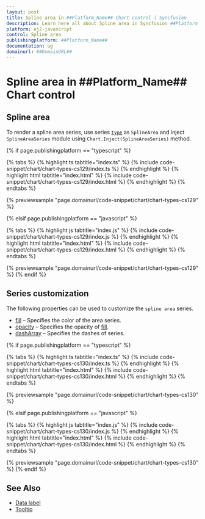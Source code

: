 ```yaml
---
layout: post
title: Spline area in ##Platform_Name## Chart control | Syncfusion
description: Learn here all about Spline area in Syncfusion ##Platform_Name## Chart control of Syncfusion Essential JS 2 and more.
platform: ej2-javascript
control: Spline area 
publishingplatform: ##Platform_Name##
documentation: ug
domainurl: ##DomainURL##
---
```


# Spline area in ##Platform_Name## Chart control

## Spline area

To render a spline area series, use series [`type`](../api/chart/seriesModel/#type-string) as `SplineArea` and inject `SplineAreaSeries` module using `Chart.Inject(SplineAreaSeries)` method.

{% if page.publishingplatform == "typescript" %}

 {% tabs %}
{% highlight ts tabtitle="index.ts" %}
{% include code-snippet/chart/chart-types-cs129/index.ts %}
{% endhighlight %}
{% highlight html tabtitle="index.html" %}
{% include code-snippet/chart/chart-types-cs129/index.html %}
{% endhighlight %}
{% endtabs %}
        
{% previewsample "page.domainurl/code-snippet/chart/chart-types-cs129" %}

{% elsif page.publishingplatform == "javascript" %}

{% tabs %}
{% highlight js tabtitle="index.js" %}
{% include code-snippet/chart/chart-types-cs129/index.js %}
{% endhighlight %}
{% highlight html tabtitle="index.html" %}
{% include code-snippet/chart/chart-types-cs129/index.html %}
{% endhighlight %}
{% endtabs %}

{% previewsample "page.domainurl/code-snippet/chart/chart-types-cs129" %}
{% endif %}

## Series customization

The following properties can be used to customize the `spline area` series.

* [fill](../api/chart/seriesModel/#fill) – Specifies the color of the area series.
* [opacity](../api/chart/seriesModel/#opacity) – Specifies the opacity of [fill](../api/chart/seriesModel/#fill).
* [dashArray](../api/chart/seriesModel/#dasharray) – Specifies the dashes of series.

{% if page.publishingplatform == "typescript" %}

 {% tabs %}
{% highlight ts tabtitle="index.ts" %}
{% include code-snippet/chart/chart-types-cs130/index.ts %}
{% endhighlight %}
{% highlight html tabtitle="index.html" %}
{% include code-snippet/chart/chart-types-cs130/index.html %}
{% endhighlight %}
{% endtabs %}
        
{% previewsample "page.domainurl/code-snippet/chart/chart-types-cs130" %}

{% elsif page.publishingplatform == "javascript" %}

{% tabs %}
{% highlight js tabtitle="index.js" %}
{% include code-snippet/chart/chart-types-cs130/index.js %}
{% endhighlight %}
{% highlight html tabtitle="index.html" %}
{% include code-snippet/chart/chart-types-cs130/index.html %}
{% endhighlight %}
{% endtabs %}

{% previewsample "page.domainurl/code-snippet/chart/chart-types-cs130" %}
{% endif %}

## See Also

* [Data label](./data-labels/)
* [Tooltip](./tool-tip/)